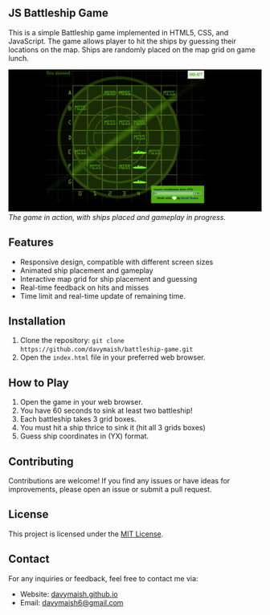 ## JS Battleship Game

This is a simple Battleship game implemented in HTML5, CSS, and JavaScript. The game allows player to hit the ships by guessing their locations on the map. Ships are randomly placed on the map grid on game lunch.

![Gameplay Screenshot](screenshots/gameplay.png)
_The game in action, with ships placed and gameplay in progress._

## Features

- Responsive design, compatible with different screen sizes
- Animated ship placement and gameplay
- Interactive map grid for ship placement and guessing
- Real-time feedback on hits and misses
- Time limit and real-time update of remaining time.

## Installation

1. Clone the repository: `git clone https://github.com/davymaish/battleship-game.git`
2. Open the `index.html` file in your preferred web browser.

## How to Play

1. Open the game in your web browser.
2. You have 60 seconds to sink at least two battleship!
3. Each battleship takes 3 grid boxes.
4. You must hit a ship thrice to sink it (hit all 3 grids boxes)
5. Guess ship coordinates in (YX) format.

## Contributing

Contributions are welcome! If you find any issues or have ideas for improvements, please open an issue or submit a pull request.

## License

This project is licensed under the [MIT License](LICENSE).

## Contact

For any inquiries or feedback, feel free to contact me via:

- Website: [davymaish.github.io](https://davymaish.github.io)
- Email: [davymaish6@gmail.com](mailto:davymaish6@gmail.com)
